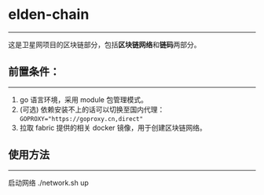 # elden-chain
***
这是卫星网项目的区块链部分，包括**区块链网络**和**链码**两部分。

## 前置条件：
***
1. go 语言环境，采用 module 包管理模式。
2. (可选) 依赖安装不上的话可以切换至国内代理： `GOPROXY="https://goproxy.cn,direct"`
3. 拉取 fabric 提供的相关 docker 镜像，用于创建区块链网络。

## 使用方法
***
启动网络
./network.sh up


